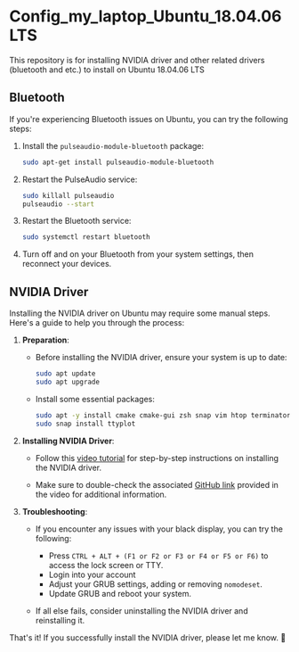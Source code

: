 # Config_my_laptop_Ubuntu_18.04.06 LTS
This repository is for installing NVIDIA driver and other related drivers (bluetooth and etc.) to install on Ubuntu 18.04.06 LTS

## Bluetooth

If you're experiencing Bluetooth issues on Ubuntu, you can try the following steps:

1. Install the `pulseaudio-module-bluetooth` package:

    ```bash
    sudo apt-get install pulseaudio-module-bluetooth
    ```

2. Restart the PulseAudio service:

    ```bash
    sudo killall pulseaudio
    pulseaudio --start
    ```

3. Restart the Bluetooth service:

    ```bash
    sudo systemctl restart bluetooth
    ```

4. Turn off and on your Bluetooth from your system settings, then reconnect your devices.

## NVIDIA Driver

Installing the NVIDIA driver on Ubuntu may require some manual steps. Here's a guide to help you through the process:

1. **Preparation**:
   - Before installing the NVIDIA driver, ensure your system is up to date:

     ```bash
     sudo apt update
     sudo apt upgrade
     ```

   - Install some essential packages:

     ```bash
     sudo apt -y install cmake cmake-gui zsh snap vim htop terminator gimp gawk build-essential dkms ccze
     sudo snap install ttyplot
     ```

2. **Installing NVIDIA Driver**:
   - Follow this [video tutorial](https://youtube.com/watch?v=GljujCLixzE&t=569s) for step-by-step instructions on installing the NVIDIA driver.

   - Make sure to double-check the associated [GitHub link](https://gist.github.com/hangsong/c0c3839ebfea7b683287db539785bc10) provided in the video for additional information.

3. **Troubleshooting**:
   - If you encounter any issues with your black display, you can try the following:
     - Press `CTRL + ALT + (F1 or F2 or F3 or F4 or F5 or F6)` to access the lock screen or TTY.
     - Login into your account
     - Adjust your GRUB settings, adding or removing `nomodeset`.
     - Update GRUB and reboot your system.

   - If all else fails, consider uninstalling the NVIDIA driver and reinstalling it.

That's it! If you successfully install the NVIDIA driver, please let me know. 🚀
